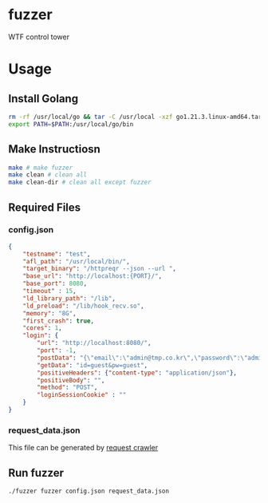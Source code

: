 # fuzzer
WTF control tower

# Usage
## Install Golang

```bash
rm -rf /usr/local/go && tar -C /usr/local -xzf go1.21.3.linux-amd64.tar.gz
export PATH=$PATH:/usr/local/go/bin
```

## Make Instructiosn

```bash
make # make fuzzer
make clean # clean all
make clean-dir # clean all except fuzzer
```

## Required Files
### config.json

```json
{
    "testname": "test",
    "afl_path": "/usr/local/bin/",
    "target_binary": "/httpreqr --json --url ",
    "base_url": "http://localhost:{PORT}/",
    "base_port": 8080,
    "timeout" : 15,
    "ld_library_path": "/lib",
    "ld_preload": "/lib/hook_recv.so",
    "memory": "8G",
    "first_crash": true,
    "cores": 1,
    "login": {
        "url": "http://localhost:8080/",
        "port": -1,
        "postData": "{\"email\":\"admin@tmp.co.kr\",\"password\":\"admin1234\"}",
        "getData": "id=guest&pw=guest",
        "positiveHeaders": {"content-type": "application/json"},
        "positiveBody": "",
        "method": "POST",
        "loginSessionCookie" : ""
    }
}
```

### request_data.json
This file can be generated by [request crawler](https://github.com/BoB-WebFuzzing/Request-Crawler)

## Run fuzzer

```bash
./fuzzer fuzzer config.json request_data.json
```
